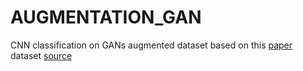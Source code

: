 # AUGMENTATION_GAN
CNN classification on GANs augmented dataset
based on this [paper](https://arxiv.org/pdf/1803.01229.pdf)
dataset [source](https://github.com/ieee8023/covid-chestxray-dataset)
